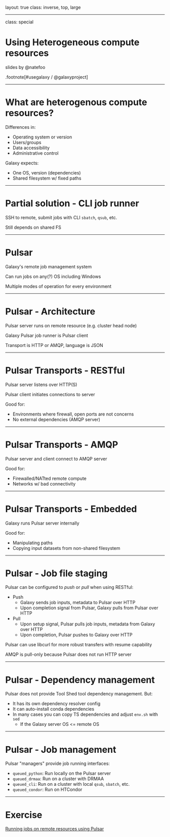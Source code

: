 layout: true
class: inverse, top, large

---
class: special
# Using Heterogeneous compute resources

slides by @natefoo

.footnote[\#usegalaxy / @galaxyproject]

---
# What are heterogenous compute resources?

Differences in:
- Operating system or version
- Users/groups
- Data accessibility
- Administrative control

Galaxy expects:
- One OS, version (dependencies)
- Shared filesystem w/ fixed paths

---
# Partial solution - CLI job runner

SSH to remote, submit jobs with CLI `sbatch`, `qsub`, etc.

Still depends on shared FS

---
# Pulsar

Galaxy's remote job management system

Can run jobs on any(?) OS including Windows

Multiple modes of operation for every environment

---
# Pulsar - Architecture

Pulsar server runs on remote resource (e.g. cluster head node)

Galaxy Pulsar job runner is Pulsar client

Transport is HTTP or AMQP, language is JSON

---
# Pulsar Transports - RESTful

Pulsar server listens over HTTP(S)

Pulsar client initiates connections to server

Good for:
- Environments where firewall, open ports are not concerns
- No external dependencies (AMQP server)

---
# Pulsar Transports - AMQP

Pulsar server and client connect to AMQP server

Good for:
- Firewalled/NATted remote compute
- Networks w/ bad connectivity

---
# Pulsar Transports - Embedded

Galaxy runs Pulsar server internally

Good for:
- Manipulating paths
- Copying input datasets from non-shared filesystem

---
# Pulsar - Job file staging

Pulsar can be configured to *push* or *pull* when using RESTful:
- Push
  - Galaxy sends job inputs, metadata to Pulsar over HTTP
  - Upon completion signal from Pulsar, Galaxy pulls from Pulsar over HTTP
- Pull
  - Upon setup signal, Pulsar pulls job inputs, metadata from Galaxy over HTTP
  - Upon completion, Pulsar pushes to Galaxy over HTTP

Pulsar can use libcurl for more robust transfers with resume capability

AMQP is pull-only because Pulsar does not run HTTP server

---
# Pulsar - Dependency management

Pulsar does not provide Tool Shed tool dependency management. But:
- It has its own dependency resolver config
- It can auto-install conda dependencies
- In many cases you can copy TS dependencies and adjust `env.sh` with `sed`
  - If the Galaxy server OS <= remote OS

---
# Pulsar - Job management

Pulsar "managers" provide job running interfaces:
- `queued_python`: Run locally on the Pulsar server
- `queued_drmaa`: Run on a cluster with DRMAA
- `queued_cli`: Run on a cluster with local `qsub`, `sbatch`, etc.
- `queued_condor`: Run on HTCondor

---
# Exercise

[Running jobs on remote resources using Pulsar](https://github.com/martenson/dagobah-training/blob/master/advanced/005-compute-cluster/ex2-advanced-job-configs.md)
